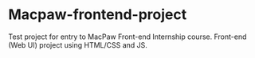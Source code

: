 # Macpaw-frontend-project
Test project for entry to MacPaw Front-end Internship course. Front-end (Web UI) project using HTML/CSS and JS.
